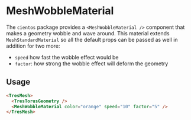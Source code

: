 # MeshWobbleMaterial

<ClientOnly>
    <WobbleMaterial style="aspect-ratio: 16/9; height: auto; margin: 2rem 0; border-radius: 8px; overflow:hidden;"/>
</ClientOnly>

The `cientos` package provides a `<MeshWobbleMaterial />` component that makes a geometry wobble and wave around. This material extends `MeshStandardMaterial` so all the default props can be passed as well in addition for two more:

- `speed` how fast the wobble effect would be
- `factor`: how strong the wobble effect will deform the geometry

## Usage

```html
<TresMesh>
  <TresTorusGeometry />
  <MeshWobbleMaterial color="orange" speed="10" factor="5" />
</TresMesh>
```
